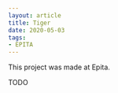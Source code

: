 ```yaml
---
layout: article
title: Tiger
date: 2020-05-03
tags:
- EPITA
---
```


This project was made at Epita.

TODO
